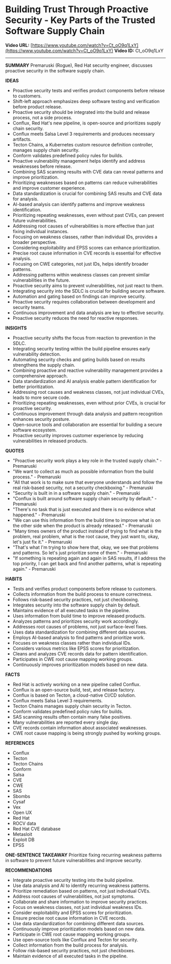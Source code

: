 # Building Trust Through Proactive Security - Key Parts of the Trusted Software Supply Chain

**Video URL:** [https://www.youtube.com/watch?v=Ct_oO9q1LxY](https://www.youtube.com/watch?v=Ct_oO9q1LxY)
**Video ID:** Ct_oO9q1LxY

---

**SUMMARY**
Premaruski (Rogue), Red Hat security engineer, discusses proactive security in the software supply chain.

**IDEAS**
* Proactive security tests and verifies product components before release to customers.
* Shift-left approach emphasizes deep software testing and verification before product release.
* Proactive security should be integrated into the build and release process, not a side process.
* Conflux, Red Hat's new pipeline, is open-source and prioritizes supply chain security.
* Conflux meets Salsa Level 3 requirements and produces necessary artifacts.
* Tecton Chains, a Kubernetes custom resource definition controller, manages supply chain security.
* Conform validates predefined policy rules for builds.
* Proactive vulnerability management helps identify and address weaknesses before release.
* Combining SAS scanning results with CVE data can reveal patterns and improve prioritization.
* Prioritizing weaknesses based on patterns can reduce vulnerabilities and improve customer experience.
* Data standardization is crucial for combining SAS results and CVE data for analysis.
* AI-based analysis can identify patterns and improve weakness identification.
* Prioritizing repeating weaknesses, even without past CVEs, can prevent future vulnerabilities.
* Addressing root causes of vulnerabilities is more effective than just fixing individual instances.
* Focusing on weakness classes, rather than individual IDs, provides a broader perspective.
* Considering exploitability and EPSS scores can enhance prioritization.
* Precise root cause information in CVE records is essential for effective analysis.
* Focusing on CWE categories, not just IDs, helps identify broader patterns.
* Addressing patterns within weakness classes can prevent similar vulnerabilities in the future.
* Proactive security aims to prevent vulnerabilities, not just react to them.
* Integrating security into the SDLC is crucial for building secure software.
* Automation and gating based on findings can improve security.
* Proactive security requires collaboration between development and security teams.
* Continuous improvement and data analysis are key to effective security.
* Proactive security reduces the need for reactive responses.

**INSIGHTS**
* Proactive security shifts the focus from reaction to prevention in the SDLC.
* Integrating security testing within the build pipeline ensures early vulnerability detection.
* Automating security checks and gating builds based on results strengthens the supply chain.
* Combining proactive and reactive vulnerability management provides a comprehensive approach.
* Data standardization and AI analysis enable pattern identification for better prioritization.
* Addressing root causes and weakness classes, not just individual CVEs, leads to more secure code.
* Prioritizing repeating weaknesses, even without prior CVEs, is crucial for proactive security.
* Continuous improvement through data analysis and pattern recognition enhances security posture.
* Open-source tools and collaboration are essential for building a secure software ecosystem.
* Proactive security improves customer experience by reducing vulnerabilities in released products.

**QUOTES**
* "Proactive security work plays a key role in the trusted supply chain." - Premaruski
* "We want to collect as much as possible information from the build process." - Premaruski
* "All that work is to make sure that everyone understands and follow the real risk-based security, not a security checkboxing." - Premaruski
* "Security is built in in a software supply chain." - Premaruski
* "Conflux is built around software supply chain security by default." - Premaruski
* "There's no task that is just executed and there is no evidence what happened." - Premaruski
* "We can use this information from the build time to improve what is on the other side when the product is already released." - Premaruski
* "Many times owners of the product instead of trying to find what is the problem, real problem, what is the root cause, they just want to, okay, let's just fix it." - Premaruski
* "That's what I'm trying to show here that, okay, we see that problems and patterns. So let's just prioritize some of them." - Premaruski
* "If something is repeating again and again in SAS results, if I address the top priority, I can get back and find another patterns, what is repeating again." - Premaruski

**HABITS**
* Tests and verifies product components before release to customers.
* Collects information from the build process to ensure correctness.
* Follows risk-based security practices, not just checkboxing.
* Integrates security into the software supply chain by default.
* Maintains evidence of all executed tasks in the pipeline.
* Uses information from build time to improve released products.
* Analyzes patterns and prioritizes security work accordingly.
* Addresses root causes of problems, not just surface-level fixes.
* Uses data standardization for combining different data sources.
* Employs AI-based analysis to find patterns and prioritize work.
* Focuses on weakness classes rather than individual IDs.
* Considers various metrics like EPSS scores for prioritization.
* Cleans and analyzes CVE records data for pattern identification.
* Participates in CWE root cause mapping working groups.
* Continuously improves prioritization models based on new data.

**FACTS**
* Red Hat is actively working on a new pipeline called Conflux.
* Conflux is an open-source build, test, and release factory.
* Conflux is based on Tecton, a cloud-native CI/CD solution.
* Conflux meets Salsa Level 3 requirements.
* Tecton Chains manages supply chain security in Tecton.
* Conform validates predefined policy rules for builds.
* SAS scanning results often contain many false positives.
* Many vulnerabilities are reported every single day.
* CVE records contain information about associated weaknesses.
* CWE root cause mapping is being strongly pushed by working groups.

**REFERENCES**
* Conflux
* Tecton
* Tecton Chains
* Conform
* Salsa
* CVE
* CWE
* SAS
* Sbombs
* Cysaf
* Vex
* Open UX
* Red Hat
* ROCV data
* Red Hat CVE database
* Metasloit
* Exploit DB
* EPSS

**ONE-SENTENCE TAKEAWAY**
Prioritize fixing recurring weakness patterns in software to prevent future vulnerabilities and improve security.

**RECOMMENDATIONS**
* Integrate proactive security testing into the build pipeline.
* Use data analysis and AI to identify recurring weakness patterns.
* Prioritize remediation based on patterns, not just individual CVEs.
* Address root causes of vulnerabilities, not just symptoms.
* Collaborate and share information to improve security practices.
* Focus on weakness classes, not just individual weakness IDs.
* Consider exploitability and EPSS scores for prioritization.
* Ensure precise root cause information in CVE records.
* Use data standardization for combining different data sources.
* Continuously improve prioritization models based on new data.
* Participate in CWE root cause mapping working groups.
* Use open-source tools like Conflux and Tecton for security.
* Collect information from the build process for analysis.
* Follow risk-based security practices, not just checkboxes.
* Maintain evidence of all executed tasks in the pipeline.
